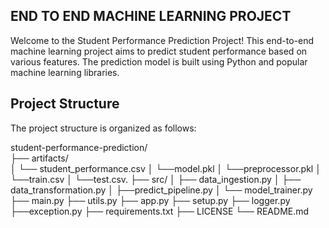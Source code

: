 ## END TO END MACHINE LEARNING PROJECT

Welcome to the Student Performance Prediction Project! This end-to-end machine learning project aims to predict student performance based on various features. The prediction model is built using Python and popular machine learning libraries.


## Project Structure
 The project structure is organized as follows:


student-performance-prediction/ <br />
     ├── artifacts/ <br />
     │   └── student_performance.csv
     │   └──model.pkl
     │   └──preprocessor.pkl
     │   └──train.csv
     │   └──test.csv.
     ├── src/
     │   ├── data_ingestion.py
     │   ├── data_transformation.py
     │   ├──predict_pipeline.py
     │   └── model_trainer.py
     ├── main.py
     ├── utils.py
     ├── app.py
     ├── setup.py
     ├── logger.py
     ├──exception.py
     ├── requirements.txt
     ├── LICENSE
     └── README.md
